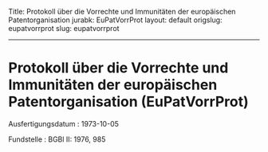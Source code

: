 Title: Protokoll über die Vorrechte und Immunitäten der europäischen Patentorganisation
jurabk: EuPatVorrProt
layout: default
origslug: eupatvorrprot
slug: eupatvorrprot

---

# Protokoll über die Vorrechte und Immunitäten der europäischen Patentorganisation (EuPatVorrProt)

Ausfertigungsdatum
:   1973-10-05

Fundstelle
:   BGBl II: 1976, 985


